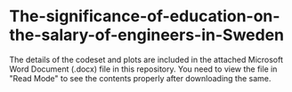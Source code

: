 # The-significance-of-education-on-the-salary-of-engineers-in-Sweden

The details of the codeset and plots are included in the attached Microsoft Word Document (.docx) file in this repository. 
You need to view the file in "Read Mode" to see the contents properly after downloading the same.
